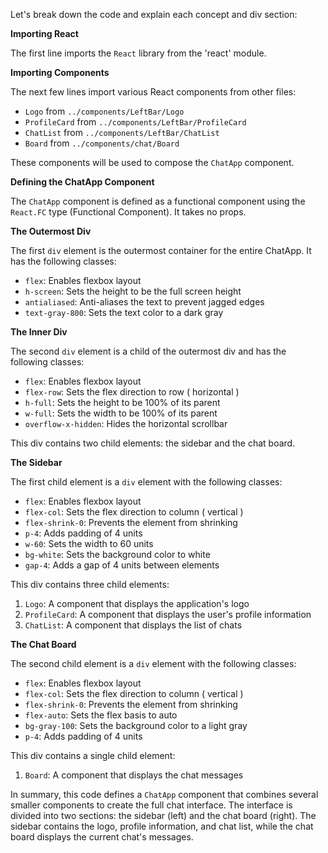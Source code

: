 Let's break down the code and explain each concept and div section:

**Importing React**

The first line imports the `React` library from the 'react' module.

**Importing Components**

The next few lines import various React components from other files:

* `Logo` from `../components/LeftBar/Logo`
* `ProfileCard` from `../components/LeftBar/ProfileCard`
* `ChatList` from `../components/LeftBar/ChatList`
* `Board` from `../components/chat/Board`

These components will be used to compose the `ChatApp` component.

**Defining the ChatApp Component**

The `ChatApp` component is defined as a functional component using the `React.FC` type (Functional Component). It takes no props.

**The Outermost Div**

The first `div` element is the outermost container for the entire ChatApp. It has the following classes:

* `flex`: Enables flexbox layout
* `h-screen`: Sets the height to be the full screen height
* `antialiased`: Anti-aliases the text to prevent jagged edges
* `text-gray-800`: Sets the text color to a dark gray

**The Inner Div**

The second `div` element is a child of the outermost div and has the following classes:

* `flex`: Enables flexbox layout
* `flex-row`: Sets the flex direction to row ( horizontal )
* `h-full`: Sets the height to be 100% of its parent
* `w-full`: Sets the width to be 100% of its parent
* `overflow-x-hidden`: Hides the horizontal scrollbar

This div contains two child elements: the sidebar and the chat board.

**The Sidebar**

The first child element is a `div` element with the following classes:

* `flex`: Enables flexbox layout
* `flex-col`: Sets the flex direction to column ( vertical )
* `flex-shrink-0`: Prevents the element from shrinking
* `p-4`: Adds padding of 4 units
* `w-60`: Sets the width to 60 units
* `bg-white`: Sets the background color to white
* `gap-4`: Adds a gap of 4 units between elements

This div contains three child elements:

1. `Logo`: A component that displays the application's logo
2. `ProfileCard`: A component that displays the user's profile information
3. `ChatList`: A component that displays the list of chats

**The Chat Board**

The second child element is a `div` element with the following classes:

* `flex`: Enables flexbox layout
* `flex-col`: Sets the flex direction to column ( vertical )
* `flex-shrink-0`: Prevents the element from shrinking
* `flex-auto`: Sets the flex basis to auto
* `bg-gray-100`: Sets the background color to a light gray
* `p-4`: Adds padding of 4 units

This div contains a single child element:

1. `Board`: A component that displays the chat messages

In summary, this code defines a `ChatApp` component that combines several smaller components to create the full chat interface. The interface is divided into two sections: the sidebar (left) and the chat board (right). The sidebar contains the logo, profile information, and chat list, while the chat board displays the current chat's messages.
